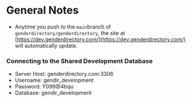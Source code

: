 # General Notes

* Anytime you push to the `main`branch of `genderdirectory/genderdirectory`, the site at [https://dev.genderdirectory.com/](https://dev.genderdirectory.com/) will automatically update.

### Connecting to the Shared Development Database

* Server Host:  genderdirectory.com:3306
* Username: gendir\_development
* Password:  Y099@4bqu
* Database:  gendir\_development
